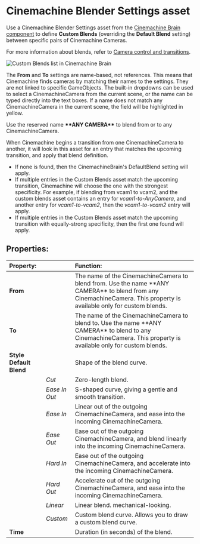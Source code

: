# Cinemachine Blender Settings asset

Use a Cinemachine Blender Settings asset from the [Cinemachine Brain component](CinemachineBrain.md) to define **Custom Blends** (overriding the **Default Blend** setting) between specific pairs of Cinemachine Cameras.

For more information about blends, refer to [Camera control and transitions](concept-camera-control-transitions.md).

![Custom Blends list in Cinemachine Brain](images/CinemachineCustomBlends.png)

The __From__ and __To__ settings are name-based, not references. This means that Cinemachine finds cameras by matching their names to the settings. They are not linked to specific GameObjects.  The built-in dropdowns can be used to select a CinemachineCamera from the current scene, or the name can be typed directly into the text boxes.  If a name does not match any CinemachineCamera in the current scene, the field will be highlighted in yellow.

Use the reserved name **\*\*ANY CAMERA\*\*** to blend from or to any CinemachineCamera.

When Cinemachine begins a transition from one CinemachineCamera to another, it will look in this asset for an entry that matches the upcoming transition, and apply that blend definition.

- If none is found, then the CinemachineBrain's DefaultBlend setting will apply.
- If multiple entries in the Custom Blends asset match the upcoming transition, Cinemachine will choose the one with the strongest specificity. For example, if blending from vcam1 to vcam2, and the custom blends asset contains an entry for _vcam1-to-AnyCamera_, and another entry for _vcam1-to-vcam2_, then the _vcam1-to-vcam2_ entry will apply.
- If multiple entries in the Custom Blends asset match the upcoming transition with equally-strong specificity, then the first one found will apply.

## Properties:

| **Property:** || **Function:** |
|:---|:---|:---|
| __From__ || The name of the CinemachineCamera to blend from. Use the name \*\*ANY CAMERA\*\* to blend from any CinemachineCamera. This property is available only for custom blends. |
| __To__ || The name of the CinemachineCamera to blend to. Use the name \*\*ANY CAMERA\*\* to blend to any CinemachineCamera. This property is available only for custom blends. |
| __Style Default Blend__ || Shape of the blend curve. |
| | _Cut_ | Zero-length blend. |
| | _Ease In Out_ | S-shaped curve, giving a gentle and smooth transition. |
| | _Ease In_ | Linear out of the outgoing CinemachineCamera, and ease into the incoming CinemachineCamera. |
| | _Ease Out_ | Ease out of the outgoing CinemachineCamera, and blend linearly into the incoming CinemachineCamera. |
| | _Hard In_ | Ease out of the outgoing CinemachineCamera, and accelerate into the incoming CinemachineCamera. |
| | _Hard Out_ | Accelerate out of the outgoing CinemachineCamera, and ease into the incoming CinemachineCamera. |
| | _Linear_ | Linear blend. mechanical-looking. |
| | _Custom_ | Custom blend curve. Allows you to draw a custom blend curve. |
| __Time__ || Duration (in seconds) of the blend. |


